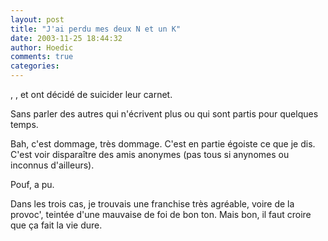 ```yaml
---
layout: post
title: "J'ai perdu mes deux N et un K"
date: 2003-11-25 18:44:32
author: Hoedic
comments: true
categories: 
---
```



, , et  ont décidé de suicider leur carnet.

Sans parler des autres qui n'écrivent plus ou qui sont partis pour quelques temps.

Bah, c'est dommage, très dommage. C'est en partie égoiste ce que je dis. C'est voir disparaître des amis anonymes (pas tous si anynomes ou inconnus d'ailleurs).

Pouf, a pu.

Dans les trois cas, je trouvais une franchise très agréable, voire de la provoc', teintée d'une mauvaise de foi de bon ton. Mais bon, il faut croire que ça fait la vie dure.